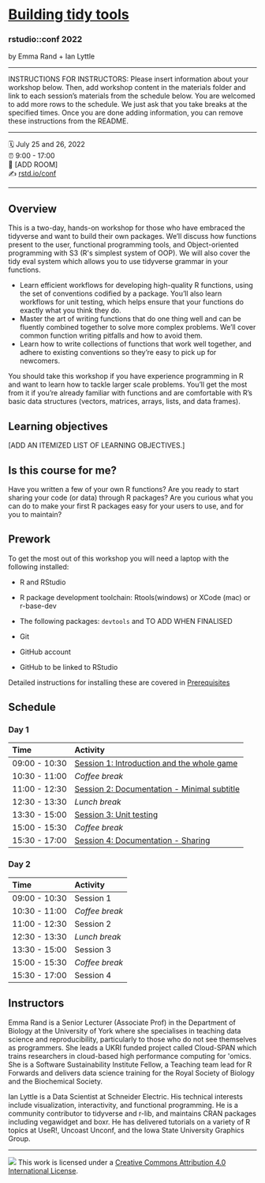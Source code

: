 # [Building tidy tools](https://rstudio-conf-2022.github.io/build-tidy-tools)

### rstudio::conf 2022

by Emma Rand + Ian Lyttle

------------------------------------------------------------------------

INSTRUCTIONS FOR INSTRUCTORS: Please insert information about your workshop below. Then, add workshop content in the materials folder and link to each session’s materials from the schedule below. You are welcomed to add more rows to the schedule. We just ask that you take breaks at the specified times. Once you are done adding information, you can remove these instructions from the README.

------------------------------------------------------------------------

🗓 July 25 and 26, 2022  
⏰ 9:00 - 17:00  
🏨 [ADD ROOM]  
✍️ [rstd.io/conf](http://rstd.io/conf)


------------------------------------------------------------------------

## Overview

This is a two-day, hands-on workshop for those who have embraced the tidyverse and want to build their own packages. We’ll discuss how functions present to the user, functional programming tools, and Object-oriented programming with S3 (R's simplest system of OOP). We will also cover the tidy eval system which allows you to use tidyverse grammar in your functions.

-   Learn efficient workflows for developing high-quality R functions, using the set of conventions codified by a package. You’ll also learn workflows for unit testing, which helps ensure that your functions do exactly what you think they do.
-   Master the art of writing functions that do one thing well and can be fluently combined together to solve more complex problems. We’ll cover common function writing pitfalls and how to avoid them.
-   Learn how to write collections of functions that work well together, and adhere to existing conventions so they’re easy to pick up for newcomers.

You should take this workshop if you have experience programming in R and want to learn how to tackle larger scale problems. You’ll get the most from it if you’re already familiar with functions and are comfortable with R’s basic data structures (vectors, matrices, arrays, lists, and data frames).

## Learning objectives

[ADD AN ITEMIZED LIST OF LEARNING OBJECTIVES.]

## Is this course for me?

Have you written a few of your own R functions? Are you ready to start sharing your code (or data) through R packages? Are you curious what you can do to make your first R packages easy for your users to use, and for you to maintain?

## Prework

To get the most out of this workshop you will need a laptop with the following installed:

- R and RStudio

- R package development toolchain: Rtools(windows) or XCode (mac) or r-base-dev

- The following packages: `devtools` and TO ADD WHEN FINALISED

- Git

- GitHub account

- GitHub to be linked to RStudio

Detailed instructions for installing these are covered in [Prerequisites](https://rstudio-conf-2022.github.io/build-tidy-tools/materials/pre-reqs.html)

## Schedule

### Day 1

| Time          | Activity       |
|:--------------|:---------------|
| 09:00 - 10:30 | [Session 1: Introduction and the whole game](materials/day-1-session-1-introduction.html) |
| 10:30 - 11:00 | *Coffee break* |
| 11:00 - 12:30 | [Session 2: Documentation - Minimal subtitle](materials/day-1-session-2-doc-minimal.html)     |
| 12:30 - 13:30 | *Lunch break*  |
| 13:30 - 15:00 | [Session 3: Unit testing]((materials/day-1-session-3-testing.html)) |
| 15:00 - 15:30 | *Coffee break* |
| 15:30 - 17:00 | [Session 4: Documentation - Sharing](materials/day-1-session-1-doc-sharing.html)  |

### Day 2

| Time          | Activity       |
|:--------------|:---------------|
| 09:00 - 10:30 | Session 1      |
| 10:30 - 11:00 | *Coffee break* |
| 11:00 - 12:30 | Session 2      |
| 12:30 - 13:30 | *Lunch break*  |
| 13:30 - 15:00 | Session 3      |
| 15:00 - 15:30 | *Coffee break* |
| 15:30 - 17:00 | Session 4      |

## Instructors

Emma Rand is a Senior Lecturer (Associate Prof) in the Department of Biology at the University of York where she specialises in teaching data science and reproducibility, particularly to those who do not see themselves as programmers. She leads a UKRI funded project called Cloud-SPAN which trains researchers in cloud-based high performance computing for 'omics. She is a Software Sustainability Institute Fellow, a Teaching team lead for R Forwards and delivers data science training for the Royal Society of Biology and the Biochemical Society.

Ian Lyttle is a Data Scientist at Schneider Electric. His technical interests include visualization, interactivity, and functional programming. He is a community contributor to tidyverse and r-lib, and maintains CRAN packages including vegawidget and boxr. He has delivered tutorials on a variety of R topics at UseR!, Uncoast Unconf, and the Iowa State University Graphics Group.

------------------------------------------------------------------------

![](https://i.creativecommons.org/l/by/4.0/88x31.png) This work is licensed under a [Creative Commons Attribution 4.0 International License](https://creativecommons.org/licenses/by/4.0/).
